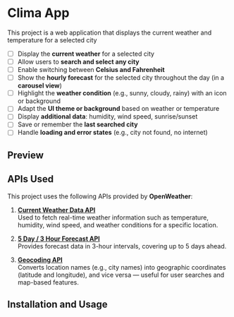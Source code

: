 # Clima App

This project is a web application that displays the current weather and temperature for a selected city

- [ ] Display the **current weather** for a selected city
- [ ] Allow users to **search and select any city**
- [ ] Enable switching between **Celsius and Fahrenheit**
- [ ] Show the **hourly forecast** for the selected city throughout the day (in a **carousel view**)
- [ ] Highlight the **weather condition** (e.g., sunny, cloudy, rainy) with an icon or background
- [ ] Adapt the **UI theme or background** based on weather or temperature
- [ ] Display **additional data**: humidity, wind speed, sunrise/sunset
- [ ] Save or remember the **last searched city**
- [ ] Handle **loading and error states** (e.g., city not found, no internet)

## Preview

## APIs Used

This project uses the following APIs provided by **OpenWeather**:

1. **[Current Weather Data API](https://docs.openweather.co.uk/current)**  
   Used to fetch real-time weather information such as temperature, humidity, wind speed, and weather conditions for a specific location.

2. **[5 Day / 3 Hour Forecast API](https://openweathermap.org/forecast5)**  
   Provides forecast data in 3-hour intervals, covering up to 5 days ahead.

3. **[Geocoding API](https://openweathermap.org/api/geocoding-api)**  
   Converts location names (e.g., city names) into geographic coordinates (latitude and longitude), and vice versa — useful for user searches and map-based features.

## Installation and Usage

